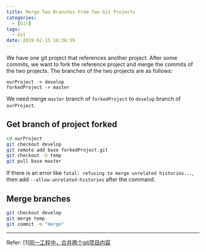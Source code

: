 ```yaml
---
title: Merge Two Branches From Two Git Projects
categories:
  - [Git]
tags:
  - Git
date: 2019-02-15 10:36:59
---
```


We have one git project that references another project. After some commits, we want to fork the reference project and merge the commits of the two projects.
The branches of the two projects are as follows:

```
ourProject -> develop
forkedProject -> master
```

We need merge `master` branch of `forkedProject` to `develop` branch of `ourProject`.

## Get branch of project forked

```bash
cd ourProject
git checkout develop
git remote add base forkedProject.git
git checkout -b temp
git pull base master
```

If there is an error like `fatal: refusing to merge unrelated histories...`, then add `--allow-unrelated-histories` after the command.

## Merge branches

```bash
git checkout develop
git merge temp
git commit -m "merge"
```

----

Refer:
[1][同一工程中，合并两个git项目内容](https://blog.csdn.net/zh_1191/article/details/79036608)